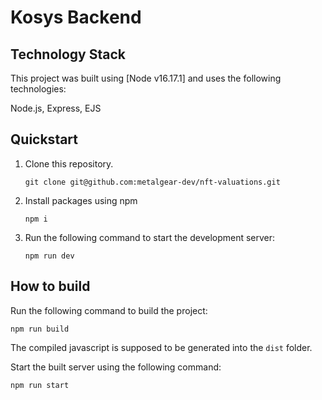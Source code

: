# Kosys Backend

## Technology Stack

This project was built using [Node v16.17.1] and uses the following technologies:

Node.js, Express, EJS

## Quickstart

1. Clone this repository.

   ```
   git clone git@github.com:metalgear-dev/nft-valuations.git
   ```

2. Install packages using npm
   ```
   npm i
   ```
3. Run the following command to start the development server:
   ```
   npm run dev
   ```

## How to build

Run the following command to build the project:

```
npm run build
```

The compiled javascript is supposed to be generated into the `dist` folder.

Start the built server using the following command:

```
npm run start
```
